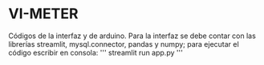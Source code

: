 # VI-METER
Códigos de la interfaz y de arduino. Para la interfaz se debe contar con las librerías streamlit, mysql.connector, pandas y numpy; para ejecutar el código escribir en consola:
'''
streamlit run app.py
'''
